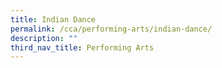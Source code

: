 ```yaml
---
title: Indian Dance
permalink: /cca/performing-arts/indian-dance/
description: ""
third_nav_title: Performing Arts
---
```

